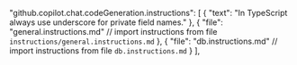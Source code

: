   "github.copilot.chat.codeGeneration.instructions": [
    {
      "text": "In TypeScript always use underscore for private field names."
    },
    {
      "file": "general.instructions.md" // import instructions from file `instructions/general.instructions.md`
    },
    {
      "file": "db.instructions.md" // import instructions from file `db.instructions.md`
    }
  ],

